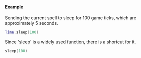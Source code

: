 #### Example
Sending the current spell to sleep for 100 game ticks, which are approximately 5 seconds.
```lua
Time.sleep(100)
```
Since 'sleep' is a widely used function, there is a shortcut for it.
```lua
sleep(100)
```

